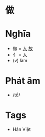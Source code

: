 # 做

# Nghĩa
* 做 = [人](人.md) [故](故.md)
* 亻 = [人](人.md)
* (v) làm

# Phát âm
* /tố/

# Tags
* Hán Việt

<script>window.HANZI_FIELD='做';</script>
